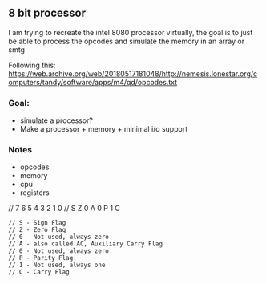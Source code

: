 ## 8 bit processor
I am trying to recreate the intel 8080 processor virtually, the goal is to just be able to process the opcodes and simulate the memory in an array or smtg

Following this: [https://web.archive.org/web/20180517181048/http://nemesis.lonestar.org/computers/tandy/software/apps/m4/qd/opcodes.txt
](https://web.archive.org/web/20180517181048/http://nemesis.lonestar.org/computers/tandy/software/apps/m4/qd/opcodes.txt)

### Goal:
- simulate a processor?
- Make a processor + memory + minimal i/o support

### Notes
- opcodes
- memory
- cpu
- registers


// 7	6	5	4	3	2	1	0
    // S    Z	0	A	0	P	1	C

    // S - Sign Flag
    // Z - Zero Flag
    // 0 - Not used, always zero
    // A - also called AC, Auxiliary Carry Flag
    // 0 - Not used, always zero
    // P - Parity Flag
    // 1 - Not used, always one
    // C - Carry Flag